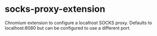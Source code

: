 # socks-proxy-extension

Chromium extension to configure a localhost SOCKS proxy. Defaults to localhost:8080 but can be configured to use a different port.
